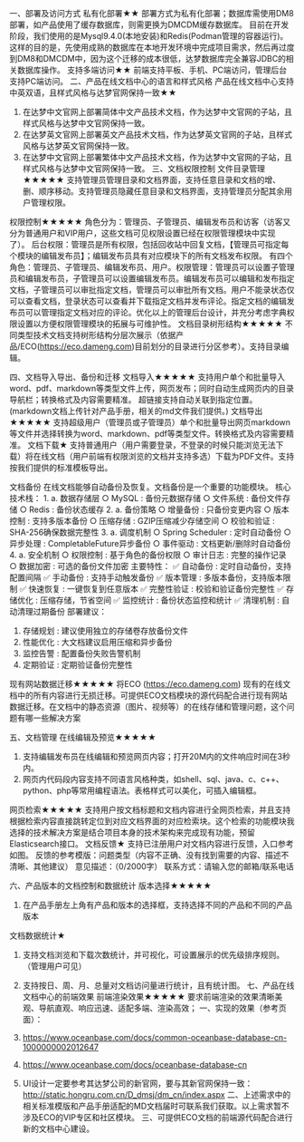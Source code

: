 一、部署及访问方式
私有化部署★★
部署方式为私有化部署；数据库需使用DM8部署，如产品使用了缓存数据库，则需更换为DMCDM缓存数据库。
目前在开发阶段，我们使用的是Mysql9.4.0(本地安装)和Redis(Podman管理的容器运行)。这样的目的是，先使用成熟的数据库在本地开发环境中完成项目需求，然后再过度到DM8和DMCDM中，因为这个迁移的成本很低，达梦数据库完全兼容JDBC的相关数据库操作。
支持多端访问★★
前端支持平板、手机、PC端访问，管理后台支持PC端访问。
二、产品在线文档中心的语言和样式风格
产品在线文档中心支持中英双语，且样式风格与达梦官网保持一致★★
1. 在达梦中文官网上部署简体中文产品技术文档，作为达梦中文官网的子站，且样式风格与达梦中文官网保持一致。
2. 在达梦英文官网上部署英文产品技术文档，作为达梦英文官网的子站，且样式风格与达梦英文官网保持一致。
3. 在达梦中文官网上部署繁体中文产品技术文档，作为达梦中文官网的子站，且样式风格与达梦中文官网保持一致。
三、文档权限控制
文件目录管理★★★★★
支持管理员管理目录和文档界面，支持任意目录和文档的增、删、顺序移动。支持管理员隐藏任意目录和文档界面，支持管理员分配其余用户管理权限。

权限控制★★★★★
角色分为：管理员、子管理员、编辑发布员和访客（访客又分为普通用户和VIP用户，这些文档可见权限设置已经在权限管理模块中实现了）。
后台权限：管理员是所有权限，包括回收站中回复文档，【管理员可指定每个模块的编辑发布员】；编辑发布员具有对应模块下的所有文档发布权限。
有四个角色：管理员、子管理员、编辑发布员、用户。权限管理：管理员可以设置子管理员和编辑发布员，子管理员可以设置编辑发布员。编辑发布员可以编辑和发布指定文档，子管理员可以审批指定文档，管理员可以审批所有文档。用户不能录状态仅可以查看文档，登录状态可以查看并下载指定文档并发布评论。指定文档的编辑发布员可以管理指定文档对应的评论。优化以上的管理后台设计，并充分考虑字典权限设置以方便权限管理模块的拓展与可维护性。
文档目录树形结构★★★★★
不同类型技术文档支持树形结构分层次展示（依据产品/ECO(https://eco.dameng.com)目前划分的目录进行分区参考）。支持目录编辑。

四、文档导入导出、备份和迁移
文档导入★★★★★
支持用户单个和批量导入word、pdf、markdown等类型文件上传，网页发布；同时自动生成网页内的目录导航栏；转换格式及内容需要精准。
超链接支持自动关联到指定位置。
(markdown文档上传针对产品手册，相关的md文件我们提供。)
文档导出★★★★★
支持超级用户（管理员或子管理员）单个和批量导出网页markdown等文件并选择转换为word、markdown、pdf等类型文件。转换格式及内容需要精准。
文档下载★
支持普通用户（用户需要登录，不登录的时候只能浏览无法下载）将在线文档（用户前端有权限浏览的文档并支持多选）下载为PDF文件。支持按我们提供的标准模板导出。

文档备份
在线文档能够自动备份及恢复。文档备份是一个重要的功能模块。
核心技术栈：
1. 
  a. 数据存储层
  ○ MySQL : 备份元数据存储
  ○ 文件系统 : 备份文件存储
  ○ Redis : 备份状态缓存
2. 
  a. 备份策略
  ○ 增量备份 : 只备份变更内容
  ○ 版本控制 : 支持多版本备份
  ○ 压缩存储 : GZIP压缩减少存储空间
  ○ 校验和验证 : SHA-256确保数据完整性
3. 
  a. 调度机制
  ○ Spring Scheduler : 定时自动备份
  ○ 异步处理 : CompletableFuture异步备份
  ○ 事件驱动 : 文档更新/删除时自动备份
4. 
  a. 安全机制
  ○ 权限控制 : 基于角色的备份权限
  ○ 审计日志 : 完整的操作记录
  ○ 数据加密 : 可选的备份文件加密
主要特性：
✅ 自动备份 : 定时自动备份，支持配置间隔
✅ 手动备份 : 支持手动触发备份 
✅ 版本管理 : 多版本备份，支持版本限制 
✅ 快速恢复 : 一键恢复到任意版本 
✅ 完整性验证 : 校验和验证备份完整性 
✅ 存储优化 : 压缩存储，节省空间 
✅ 监控统计 : 备份状态监控和统计 
✅ 清理机制 : 自动清理过期备份
部署建议：
1. 存储规划 : 建议使用独立的存储卷存放备份文件
2. 性能优化 : 大文档建议启用压缩和异步备份
3. 监控告警 : 配置备份失败告警机制
4. 定期验证 : 定期验证备份完整性


现有网站数据迁移★★★★★
将ECO (https://eco.dameng.com) 现有的在线文档中的所有内容进行无损迁移。可提供ECO文档模块的源代码配合进行现有网站数据迁移。在文档中的静态资源（图片、视频等）的在线存储和管理问题，这个问题有哪一些解决方案

五、文档管理
在线编辑及预览★★★★★
1. 支持编辑发布员在线编辑和预览网页内容；打开20M内的文件响应时间在3秒内。
2. 网页内代码段内容支持不同语言风格种类，如shell、sql、java、c、c++、python、php等常用编程语法。表格样式可以美化，可插入编辑框。

网页检索★★★★★
支持用户按文档标题和文档内容进行全网页检索，并且支持根据检索内容直接跳转定位到对应文档界面的对应检索块。这个检索的功能模块我选择的技术解决方案是结合项目本身的技术架构来完成现有功能，预留Elasticsearch接口。
文档反馈★
支持已注册用户对文档内容进行反馈，入口参考如图。
反馈的参考模版：问题类型（内容不正确、没有找到需要的内容、描述不清晰、其他建议）
意见描述：（0/2000字）
联系方式：请输入您的邮箱/联系电话

六、产品版本的文档控制和数据统计
版本选择★★★★★
1. 在产品手册左上角有产品和版本的选择框，支持选择不同的产品和不同的产品版本

文档数据统计★
1. 支持文档浏览和下载次数统计，并可视化，可设置展示的优先级排序规则。（管理用户可见）
2. 支持按日、周、月、总量对文档访问量进行统计，且有统计图。
七、产品在线文档中心的前端效果
前端渲染效果★★★★★
要求前端渲染的效果清晰美观、导航直观、响应迅速、适配多端、渲染高效；
一、实现的效果（参考页面）：
1. https://www.oceanbase.com/docs/common-oceanbase-database-cn-1000000002012647


2. https://www.oceanbase.com/docs/oceanbase-database-cn
3. UI设计一定要参考其达梦公司的新官网，要与其新官网保持一致：http://static.hongru.com.cn/D_dmsj/dm_cn/index.aspx
二、上述需求中的相关标准模版和产品手册适配的MD文档届时可联系我们获取。以上需求暂不涉及ECO的VIP专区和社区模块。
三、可提供ECO文档的前端源代码配合进行新的文档中心建设。